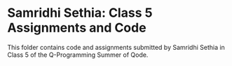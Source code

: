 # Samridhi Sethia: Class 5 Assignments and Code
This folder contains code and assignments submitted by Samridhi Sethia in Class 5 of the Q-Programming Summer of Qode.